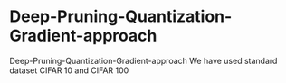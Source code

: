 # Deep-Pruning-Quantization-Gradient-approach
Deep-Pruning-Quantization-Gradient-approach
We have used standard dataset CIFAR 10 and CIFAR 100

